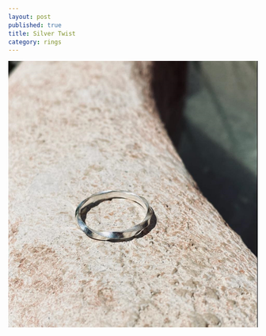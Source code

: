 ```yaml
---
layout: post
published: true
title: Silver Twist
category: rings
---
```

![twist_silver_7.5.jpg](/images/jewelry/rings/twist_silver_7.5.jpg)
